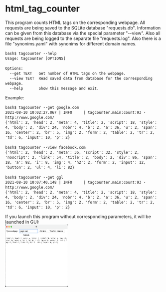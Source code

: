 # html_tag_counter
This program counts HTML tags on the corresponding webpage. All requests are being saved to the SQLite database "requests.db". Information can be given from this database via the special parameter "--view". Also all requests are being logged to the separate file "requests.log". Also there is a file "synonims.yaml" with synonims for different domain names.  
```
bash$ tagcounter --help
Usage: tagcounter [OPTIONS]

Options:
  --get TEXT   Get number of HTML tags on the webpage.
  --view TEXT  Read saved data from database for the corresponding webpage.
  --help       Show this message and exit.
  ```
Example:  
```buildoutcfg
bash$ tagcounter --get google.com
2021-08-10 10:02:27.067 | INFO     | tagcounter.main:count:93 - http://www.google.com/
{'html': 2, 'head': 2, 'meta': 4, 'title': 2, 'script': 18, 'style': 4, 'body': 2, 'div': 24, 'nobr': 4, 'b': 2, 'a': 36, 'u': 2, 'span': 16, 'center': 2, 'br': 5, 'img': 2, 'form': 2, 'table': 2, 'tr': 2, 'td': 6, 'input': 10, 'p': 2}

bash$ tagcounter --view facebook.com
{'html': 2, 'head': 2, 'meta': 36, 'script': 32, 'style': 2, 'noscript': 2, 'link': 54, 'title': 2, 'body': 2, 'div': 86, 'span': 18, 'a': 92, 'i': 8, 'img': 4, 'h2': 2, 'form': 2, 'input': 12, 'button': 2, 'ul': 4, 'li': 82}

bash$ tagcounter --get ggl
2021-08-10 10:07:40.148 | INFO     | tagcounter.main:count:93 - http://www.google.com/
{'html': 2, 'head': 2, 'meta': 4, 'title': 2, 'script': 18, 'style': 4, 'body': 2, 'div': 24, 'nobr': 4, 'b': 2, 'a': 36, 'u': 2, 'span': 16, 'center': 2, 'br': 5, 'img': 2, 'form': 2, 'table': 2, 'tr': 2, 'td': 6, 'input': 10, 'p': 2}
```
If you launch this program without corresponding parameters, it will be launched in GUI:  
<img src="./GUI_snapshot.png" width="200" height="200">  
